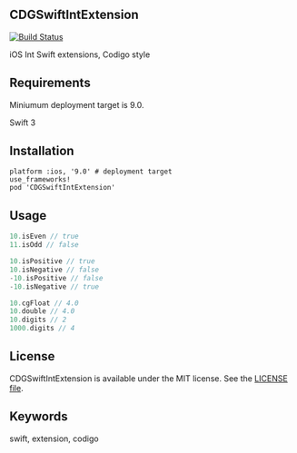 ## CDGSwiftIntExtension

[![Build Status](https://api.travis-ci.org/sgcodigo/CDGSwiftIntExtension.svg?branch=master)](https://travis-ci.org/sgcodigo/CDGSwiftIntExtension)

iOS Int Swift extensions, Codigo style

## Requirements
Miniumum deployment target is 9.0.

Swift 3

## Installation

```
platform :ios, '9.0' # deployment target
use_frameworks!
pod 'CDGSwiftIntExtension'
```

## Usage

```swift
10.isEven // true
11.isOdd // false

10.isPositive // true
10.isNegative // false
-10.isPositive // false
-10.isNegative // true

10.cgFloat // 4.0
10.double // 4.0
10.digits // 2
1000.digits // 4
```

## License
CDGSwiftIntExtension is available under the MIT license. See the [LICENSE file](https://github.com/sgcodigo/CDGSwiftIntExtension/blob/master/LICENSE).

## Keywords
swift, extension, codigo